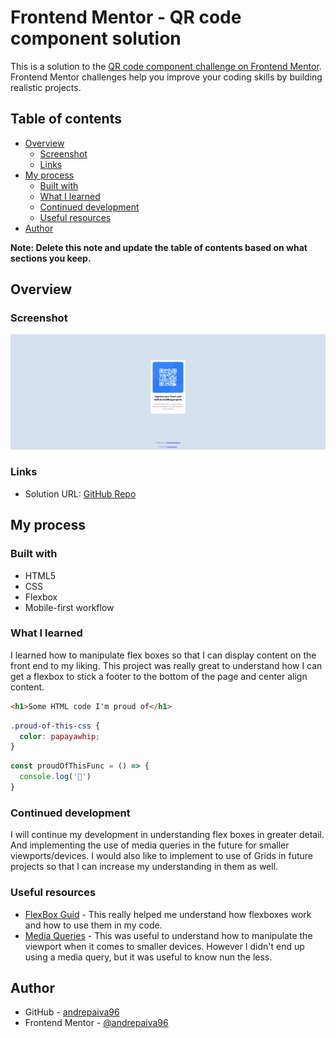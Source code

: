 # Frontend Mentor - QR code component solution

This is a solution to the [QR code component challenge on Frontend Mentor](https://www.frontendmentor.io/challenges/qr-code-component-iux_sIO_H). Frontend Mentor challenges help you improve your coding skills by building realistic projects. 

## Table of contents

- [Overview](#overview)
  - [Screenshot](#screenshot)
  - [Links](#links)
- [My process](#my-process)
  - [Built with](#built-with)
  - [What I learned](#what-i-learned)
  - [Continued development](#continued-development)
  - [Useful resources](#useful-resources)
- [Author](#author)

**Note: Delete this note and update the table of contents based on what sections you keep.**

## Overview

### Screenshot

![](./images/screenshot.png)

### Links

- Solution URL: [GitHub Repo](https://github.com/andrepaiva96/qr-code-component-fm)

## My process

### Built with

- HTML5
- CSS
- Flexbox
- Mobile-first workflow

### What I learned

I learned how to manipulate flex boxes so that I can display content on the front end to my liking.
This project was really great to understand how I can get a flexbox to stick a footer to the bottom of the page and center align content.

```html
<h1>Some HTML code I'm proud of</h1>
```
```css
.proud-of-this-css {
  color: papayawhip;
}
```
```js
const proudOfThisFunc = () => {
  console.log('🎉')
}
```

### Continued development

I will continue my development in understanding flex boxes in greater detail. And implementing the use of media queries in the future for smaller viewports/devices.
I would also like to implement to use of Grids in future projects so that I can increase my understanding in them as well.

### Useful resources

- [FlexBox Guid](https://css-tricks.com/snippets/css/a-guide-to-flexbox/) - This really helped me understand how flexboxes work and how to use them in my code.
- [Media Queries](https://css-tricks.com/snippets/css/media-queries-for-standard-devices/) - This was useful to understand how to manipulate the viewport when it comes to smaller devices. However I didn't end up using a media query, but it was useful to know nun the less.

## Author

- GitHub - [andrepaiva96](https://github.com/andrepaiva96)
- Frontend Mentor - [@andrepaiva96](https://www.frontendmentor.io/profile/andrepaiva96)